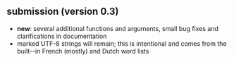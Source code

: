 
## submission (version 0.3)

- **new**: several additional functions and arguments, small bug fixes and clarifications in documentation 
- marked UTF-8 strings will remain; this is intentional and comes from the built--in French (mostly) and Dutch word lists

<!--- ## Re-submission (version 0.2) [comments received 8-11-2017]

- added reference to vignette paper in 'Description' field of DESCRIPTION file
- we relocated the code to the GitHub repo 'sborms/sentometrics' 
- changed quanteda::tokenize to quanteda::tokens due to errors in automatic checks by CRAN on 12-11-2017 --->

